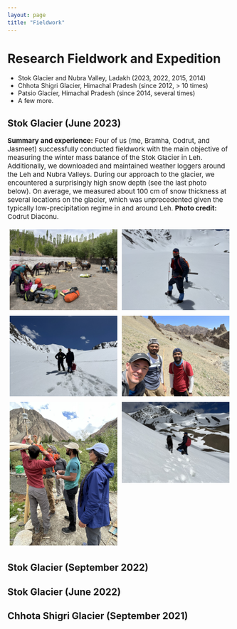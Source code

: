 ```yaml
---
layout: page
title: "Fieldwork"
---
```


# Research Fieldwork and Expedition
* Stok Glacier and Nubra Valley, Ladakh (2023, 2022, 2015, 2014)
* Chhota Shigri Glacier, Himachal Pradesh (since 2012, > 10 times)
* Patsio Glacier, Himachal Pradesh (since 2014, several times)
* A few more.
  

## Stok Glacier (June 2023)
<span style="font-size: 15px;">**Summary and experience:** Four of us (me, Bramha, Codrut, and Jasmeet) successfully conducted fieldwork with the main objective of measuring the winter mass balance of the Stok Glacier in Leh. Additionally, we downloaded and maintained weather loggers around the Leh and Nubra Valleys. During our approach to the glacier, we encountered a surprisingly high snow depth (see the last photo below). On average, we measured about 100 cm of snow thickness at several locations on the glacier, which was unprecedented given the typically low-precipitation regime in and around Leh. </span>
<span style="font-size: 15px;">**Photo credit:** Codrut Diaconu.</span>

<div style="display: flex;">
  <div style="flex: 50%; padding: 5px;">
    <img src="/images/stok_june2023/IMG_1833.JPEG" width="100%" />
  </div>
  <div style="flex: 50%; padding: 5px;">
    <img src="/images/stok_june2023/IMG_1995.JPEG" width="100%" />
  </div>
</div>

<div style="display: flex;">
  <div style="flex: 50%; padding: 5px;">
    <img src="/images/stok_june2023/IMG_2031.JPEG" width="100%" />
  </div>
  <div style="flex: 50%; padding: 5px;">
    <img src="/images/stok_june2023/IMG_2082.JPEG" width="100%" /> 
  </div>
</div>

<div style="display: flex;">
  <div style="flex: 50%; padding: 5px;">
    <img src="/images/stok_june2023/IMG_1626.JPEG" width="100%" />
  </div>
  <div style="flex: 50%; padding: 5px;">
    <img src="/images/stok_june2023/IMG_1967.JPEG" width="100%" /> 
  </div>
</div>

## Stok Glacier (September 2022)

## Stok Glacier (June 2022)

## Chhota Shigri Glacier (September 2021)
